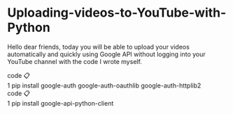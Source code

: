 # Uploading-videos-to-YouTube-with-Python
Hello dear friends, today you will be able to upload your videos automatically and quickly using Google API without logging into your YouTube channel with the code I wrote myself.
<!DOCTYPE html>
<html lang="tr">
<head>
    <meta charset="UTF-8">
    <meta name="viewport" content="width=device-width, initial-scale=1.0">
    
</head>
<body>

<!-- İlk kod bloğu -->
<div>
    <div>
        <span>code</span>
        <span>📋</span>
    </div>
    <div>
        <div>
            <span>1</span>
            <span>pip install google-auth google-auth-oauthlib google-auth-httplib2</span>
        </div>
    </div>
</div>

<!-- İkinci kod bloğu -->
<div>
    <div>
        <span>code</span>
        <span>📋</span>
    </div>
    <div>
        <div>
            <span>1</span>
            <span>pip install google-api-python-client</span>
        </div>
    </div>
</div>

</body>
</html>


</html>



